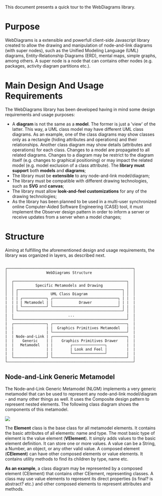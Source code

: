 This document presents a quick tour to the WebDiagrams library.

# Purpose

WebDiagrams is a extensible and powerfull client-side Javascript library created to allow the drawing and manipulation of node-and-link diagrams (with super nodes), such as the Unified Modeling Language (UML) diagrams, Entity-Relationship Diagrams (ERD), mental maps, simple graphs, among others. A super node is a node that can contains other nodes (e.g. packages, activity diagram partitions etc.).

# Main Design And Usage Requirements

The WebDiagrams library has been developed having in mind some design requirements and usage purposes:
* A **diagram** is not the same as a **model**. The former is just a 'view' of the latter. This way, a UML class model may have different UML class diagrams. As an example, one of the class diagrams may show classes only as a rectangle (hiding attributes and operations) and their relationships. Another class diagram may show details (attributes and operations) for each class. Changes to a model are propagated to all related diagrams. Changes to a diagram may be restrict to the diagram itself (e.g. changes to graphical positioning) or may impact the related model (e.g. model exclusion of a class attribute). The **library must support** both **models** and **diagrams**;
* The library must be **extensible** to any node-and-link model/diagram;
* The library must be compatible with different drawing technologies, such as **SVG** and **canvas**;
* The library must allow **look-and-feel customizations** for any of the drawing technologies;
* As the library has been planned to be used in a multi-user synchronized online Computer-Aided Software Engineering (CASE) tool, it must implement the Observer design pattern in order to inform a server or receive updates from a server when a model changes;

# Structure

Aiming at fulfilling the aforementioned design and usage requirements, the library was organized in layers, as described next.

<pre><code>
┌──────────────────────────────────────────────────────────┐
│                  WebDiagrams Structure                   │
│                                                          │
│  ┌────────────────────────────────────────────────────┐  │
│  │          Specific Metamodels and Drawing           │  │
│  │ ┌────────────────────────────────────────────────┐ │  │
│  │ │               UML Class Diagram                │ │  │
|  | | ┌───────────┐ ┌──────────────────────────────┐ | |  |
|  | | | Metamodel | |            Drawer            | | |  |
|  | | └───────────┘ └──────────────────────────────┘ | |  |
│  │ └────────────────────────────────────────────────┘ │  │
|  |                         ...                        |  |
│  └────────────────────────────────────────────────────┘  │
|  ┌───────────────┐ ┌──────────────────────────────────┐  |
|  |               | |  Graphics Primitives Metamodel   |  |
|  |               | └──────────────────────────────────┘  |
|  | Node-and-Link | ┌──────────────────────────────────┐  |
|  |    Generic    | |    Graphics Primitives Drawer    |  |
|  |   Metamodel   | |        ┌───────────────┐         |  |
|  |               | |        | Look and Feel |         |  |
|  |               | |        └───────────────┘         |  |
|  └───────────────┘ └──────────────────────────────────┘  |
└──────────────────────────────────────────────────────────┘
</code></pre>

## Node-and-Link Generic Metamodel

The Node-and-Link Generic Metamodel (NLGM) implements a very generic metamodel that can be used to represent any node-and-link model/diagram - and many other things as well. It uses the Composite design pattern to represent nested elements. The following class diagram shows the components of this metamodel.

<img src="http://yuml.me/diagram/plain/class/[Element|-name:String;-type:String;-hasChanged:Boolean;-observers:Observer],[CElement||+addChild(child);+countChildren();+findChildrenByType(type);findChildrenByNamePartAndType(namePart type);findChildrenByOther(comparisonFunction);childByName(name);childrenNames();removeChild(child);childValue(name)],[Element]^-[CElement],[CElement]++-0..*>[Element],[VElement|-values|addValue(value);removeValue(value);removeValueAt(position);countValues();containValue(value);valueAt(position);value();values()],[Element]^-[VElement]" />

The **Element** class is the base class for all metamodel elements. It contains the basic attributes of all elements: name and type. The most basic type of element is the value element (**VElement**). It simply adds values to the basic element definition. It can store one or more values. A value can be a String, a Number, an object, or any other valid value. A composed element (**CElement**) can have other composed elements or value elements. It contains utility methods to find its children by type, name etc.

**As an example**, a class diagram may be represented by a composed element (CElement) that contains other CElement, representing classes. A class may use value elements to represent its direct properties (is final? is abstract? etc.) and other composed elements to represent attributes and methods.
